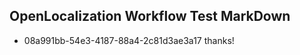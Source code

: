 ## OpenLocalization Workflow Test MarkDown
* 08a991bb-54e3-4187-88a4-2c81d3ae3a17 
thanks!<!--HONumber=Mar16_HO4-->
